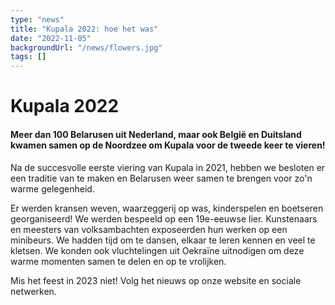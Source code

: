```yaml
---
type: "news"
title: "Kupala 2022: hoe het was"
date: "2022-11-05"
backgroundUrl: "/news/flowers.jpg"
tags: []
---
```


# Kupala 2022
#### Meer dan 100 Belarusen uit Nederland, maar ook België en Duitsland kwamen samen op de Noordzee om Kupala voor de tweede keer te vieren!

Na de succesvolle eerste viering van Kupala in 2021, hebben we besloten er een traditie van te maken en Belarusen weer samen te brengen voor zo'n warme gelegenheid.

Er werden kransen weven, waarzeggerij op was, kinderspelen en boetseren georganiseerd! We werden bespeeld op een 19e-eeuwse lier. Kunstenaars en meesters van volksambachten exposeerden hun werken op een minibeurs. We hadden tijd om te dansen, elkaar te leren kennen en veel te kletsen. We konden ook vluchtelingen uit Oekraïne uitnodigen om deze warme momenten samen te delen en op te vrolijken.

Mis het feest in 2023 niet! Volg het nieuws op onze website en sociale netwerken.
